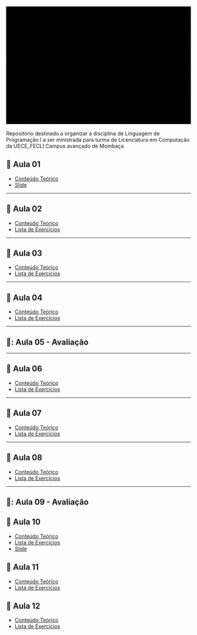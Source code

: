 <p align = "center">
<img src="https://github.com/Evaldo-comp/Python-Mombaca/blob/main/banner.gif" widt="350px" height="320px">
</p>

Repositório destinado a organizar a disciplina de Linguagem de Programação I a ser ministrada para turma de Licenciatura em Computação da UECE_FECLI Campus avançado de Mombaça

## :snake: Aula 01

 * [Conteúdo Teórico ](https://github.com/Evaldo-comp/Python-Mombaca/blob/main/Aula-01/README.md)
 * [Slide ](https://github.com/Evaldo-comp/Python-Mombaca/blob/main/Aula-01/SLIDE-AULA01.pdf)
 
 
 ***
 ## :snake: Aula 02

 * [Conteúdo Teórico ](https://github.com/Evaldo-comp/Python-Mombaca/blob/main/Aula02/Aula02.ipynb)
 * [Lista de Exercícios](https://github.com/Evaldo-comp/Python-Mombaca/blob/main/Aula02/Lista01_Aula02..md)

***
 ## :snake: Aula 03

 * [Conteúdo Teórico ](https://github.com/Evaldo-comp/Python-Mombaca/blob/main/Aula03/Teoria.md)
 * [Lista de Exercícios](https://github.com/Evaldo-comp/Python-Mombaca/blob/main/Aula03/Lista_Aula03.md)
  
***
## :snake: Aula 04

* [Conteúdo Teórico ](https://github.com/Evaldo-comp/Python-Mombaca/blob/main/Aula04/Teoria.md)
* [Lista de Exercícios](https://github.com/Evaldo-comp/Python-Mombaca/blob/main/Aula04/Lista_Aula04.md)

***
## 🤕: Aula 05 - Avaliação

***
## :snake: Aula 06 

* [Conteúdo Teórico ](https://github.com/Evaldo-comp/Python-Mombaca/blob/main/Aula06/Teoria_Aula06.md) 
* [Lista de Exercícios](https://github.com/Evaldo-comp/Python-Mombaca/blob/main/Aula06/Lista_Aula06.md)

***
## :snake: Aula 07 

* [Conteúdo Teórico ](https://github.com/Evaldo-comp/Python-Mombaca/blob/main/Aula07/Teoria_Aula07.md) 
* [Lista de Exercícios](https://github.com/Evaldo-comp/Python-Mombaca/blob/main/Aula07/Lista_Aula07.md)

***
## :snake: Aula 08 

* [Conteúdo Teórico ](https://github.com/Evaldo-comp/Python-Mombaca/blob/main/Aula08/Teoria_Aula08.md) 
* [Lista de Exercícios](https://github.com/Evaldo-comp/Python-Mombaca/blob/main/Aula08/Lista_Aula08.md)

***
## 🤕: Aula 09 - Avaliação

## :snake: Aula 10 

* [Conteúdo Teórico ](https://github.com/Evaldo-comp/Python-Mombaca/blob/main/Aula10/Teoria_Aula10.md) 
* [Lista de Exercícios](https://github.com/Evaldo-comp/Python-Mombaca/blob/main/Aula10/Lista_Aula10.md)
* [Slide](https://github.com/Evaldo-comp/Python-Mombaca/blob/main/Aula10/POO.pdf)

## :snake: Aula 11

* [Conteúdo Teórico ](https://github.com/Evaldo-comp/Python-Mombaca/blob/main/Aula11/Teoria_Aula11.md) 
* [Lista de Exercícios](https://github.com/Evaldo-comp/Python-Mombaca/blob/main/Aula11/Lista_Aula11.md) 


## :snake: Aula 12

* [Conteúdo Teórico ](https://github.com/Evaldo-comp/Python-Mombaca/blob/main/Aula11/Teoria_Aula11.md) 
* [Lista de Exercícios](https://github.com/Evaldo-comp/Python-Mombaca/blob/main/Aula11/Lista_Aula11.md) 





